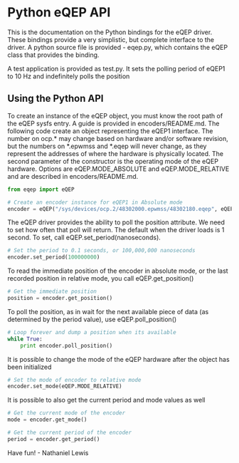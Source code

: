 Python eQEP API
===============

This is the documentation on the Python bindings for the eQEP driver.  These bindings provide a very simplistic, but complete interface to the driver.  A python source file is provided - eqep.py, which contains the eQEP class that provides the binding.

A test application is provided as test.py.  It sets the polling period of eQEP1 to 10 Hz and indefinitely polls the position

Using the Python API
--------------------

To create an instance of the eQEP object, you must know the root path of the eQEP sysfs entry.  A guide is provided in encoders/README.md.  The following code create an object representing the eQEP1 interface.  The number on ocp.* may change based on hardware and/or software revision, but the numbers on *.epwmss and *.eqep will never change, as they represent the addresses of where the hardware is physically located.  The second parameter of the constructor is the operating mode of the eQEP hardware.  Options are eQEP.MODE_ABSOLUTE and eQEP.MODE_RELATIVE and are described in encoders/README.md.

```python
from eqep import eQEP

# Create an encoder instance for eQEP1 in Absolute mode
encoder = eQEP("/sys/devices/ocp.2/48302000.epwmss/48302180.eqep", eQEP.MODE_ABSOLUTE)
```

The eQEP driver provides the ability to poll the position attribute.  We need to set how often that poll will return.  The default when the driver loads is 1 second.  To set, call eQEP.set_period(nanoseconds).

```python
# Set the period to 0.1 seconds, or 100,000,000 nanoseconds
encoder.set_period(100000000)
```

To read the immediate position of the encoder in absolute mode, or the last recorded position in relative mode, you call eQEP.get_position()

```python
# Get the immediate position
position = encoder.get_position()
```

To poll the position, as in wait for the next available piece of data (as determined by the period value), use eQEP.poll_position()

```python
# Loop forever and dump a position when its available
while True:
    print encoder.poll_position()
```

It is possible to change the mode of the eQEP hardware after the object has been initialized

```python
# Set the mode of encoder to relative mode
encoder.set_mode(eQEP.MODE_RELATIVE)
```

It is possible to also get the current period and mode values as well
```python
# Get the current mode of the encoder
mode = encoder.get_mode()

# Get the current period of the encoder
period = encoder.get_period()
```

Have fun! - Nathaniel Lewis

